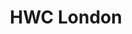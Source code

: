 ---
title: HWC London
tags: meetup
start: 2018-07-25T19:00:00+00:00
end: 2018-07-25T20:30:00+00:00
venue: thehub-coventgarden
tito: 2018-07-25
photo: 2018-07-25.jpg
requirements: "<p>Join us anytime from 18:30 onwards at Proven Dough cafe below Hub by Premier Inn hotel in Covent Garden. The main event starts at 19:00. No need to check-in at the venue just look out for <a href='https://calumryan.com'>Calum Ryan</a>, the organiser, usually sitting towards the back of the cafe with HWC printouts on the table.</p><p>There are a few different ways you can register for Homebrew Website Club London:</p>"
description: "Demos of personal websites and the opportunity to create, update or experiment on your personal website"
attendees:
- https://ohhelloana.blog
- https://calumryan.com/
- https://chrisburnell.com
---